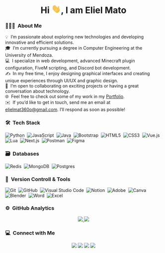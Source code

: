 <h1 align="center">Hi <img src="https://raw.githubusercontent.com/ABSphreak/ABSphreak/master/gifs/Hi.gif" width="30px">, I am Eliel Mato </h1>

### 👨🏻‍💻 &nbsp;About Me

💡 &nbsp;I’m passionate about exploring new technologies and developing innovative and efficient solutions.\
🎓 &nbsp;I’m currently pursuing a degree in Computer Engineering at the University of Mendoza.\
💻 &nbsp;I specialize in web development, advanced Minecraft plugin configuration, FiveM scripting, and Discord bot development.\
✍️ &nbsp;In my free time, I enjoy designing graphical interfaces and creating unique experiences through UI/UX and graphic design.\
💬 &nbsp;I’m open to collaborating on exciting projects or having a great conversation about technology.\
🌐 &nbsp;Feel free to check out some of my work in my [Portfolio](https://elielmato.com).\
✉️ &nbsp;If you’d like to get in touch, send me an email at elielmat360o@gmail.com. I’ll respond as soon as possible!  

### 🛠 &nbsp;Tech Stack

![Python](https://img.shields.io/badge/python-3670A0?style=for-the-badge&logo=python&logoColor=ffdd54)&nbsp;
![JavaScript](https://img.shields.io/badge/javascript-%23323330.svg?style=for-the-badge&logo=javascript&logoColor=%23F7DF1E)&nbsp;
![Java](https://img.shields.io/badge/java-%23ED8B00.svg?style=for-the-badge&logo=java&logoColor=white)&nbsp;
![Bootstrap](https://img.shields.io/badge/bootstrap-%23563D7C.svg?style=for-the-badge&logo=bootstrap&logoColor=white)&nbsp;
![HTML5](https://img.shields.io/badge/html5-%23E34F26.svg?style=for-the-badge&logo=html5&logoColor=white)&nbsp;
![CSS3](https://img.shields.io/badge/css3-%231572B6.svg?style=for-the-badge&logo=css3&logoColor=white)&nbsp;
![Vue.js](https://img.shields.io/badge/vuejs-%2335495e.svg?style=for-the-badge&logo=vuedotjs&logoColor=%234FC08D)&nbsp;
![Lua](https://img.shields.io/badge/Lua-2C2D72?style=for-the-badge&logo=lua&logoColor=white)&nbsp;
![Next.js](https://img.shields.io/badge/Next.js-%23000000.svg?style=for-the-badge&logo=next.js&logoColor=white)&nbsp;
![Postman](https://img.shields.io/badge/Postman-FF6C37?style=for-the-badge&logo=postman&logoColor=white)&nbsp;
![Figma](https://img.shields.io/badge/figma-%23F24E1E.svg?style=for-the-badge&logo=figma&logoColor=white)&nbsp;

### 🗃 &nbsp;Databases

![Redis](https://img.shields.io/badge/redis-%23DD0031.svg?style=for-the-badge&logo=redis&logoColor=white)&nbsp;
![MongoDB](https://img.shields.io/badge/MongoDB-%234ea94b.svg?style=for-the-badge&logo=mongodb&logoColor=white)&nbsp;
![Postgres](https://img.shields.io/badge/postgres-%23316192.svg?style=for-the-badge&logo=postgresql&logoColor=white)&nbsp;

### 🧰 &nbsp;Version Controll & Tools 

![Git](https://img.shields.io/badge/git-%23F05033.svg?style=for-the-badge&logo=git&logoColor=white)&nbsp;
![GitHub](https://img.shields.io/badge/github-%23121011.svg?style=for-the-badge&logo=github&logoColor=white)&nbsp;
![Visual Studio Code](https://img.shields.io/badge/Visual%20Studio%20Code-0078d7.svg?style=for-the-badge&logo=visual-studio-code&logoColor=white)&nbsp;
![Notion](https://img.shields.io/badge/Notion-%23000000.svg?style=for-the-badge&logo=notion&logoColor=white)&nbsp;
![Adobe](https://img.shields.io/badge/adobe-%23FF0000.svg?style=for-the-badge&logo=adobe&logoColor=white)&nbsp;
![Canva](https://img.shields.io/badge/Canva-%2300C4CC.svg?style=for-the-badge&logo=Canva&logoColor=white)&nbsp;
![Blender](https://img.shields.io/badge/Blender-%23F5792A.svg?style=for-the-badge&logo=Blender&logoColor=white)&nbsp;
![Word](https://img.shields.io/badge/Microsoft_Word-2B579A?style=for-the-badge&logo=microsoft-word&logoColor=white)&nbsp;
![Excel](https://img.shields.io/badge/Microsoft_Excel-217346?style=for-the-badge&logo=microsoft-excel&logoColor=white)&nbsp;

### ⚙️ &nbsp;GitHub Analytics

<p align="center">
  <a href="https://github.com/ElielMato">
    <img height="180em" src="https://github-readme-stats-eight-theta.vercel.app/api?username=ElielMato&show_icons=true&theme=algolia&include_all_commits=true&count_private=true"/>
  </a>
  <a href="https://github.com/ElielMato">
    <img height="180em" src="https://github-readme-stats-eight-theta.vercel.app/api/top-langs/?username=ElielMato&layout=compact&langs_count=8&theme=algolia"/>
  </a>
</p>

### 💻 &nbsp;Connect with Me

<p align="center">
<a href="elielmato.com"><img src="https://img.shields.io/badge/-elielmato.com-3423A6?style=flat&logo=Google-Chrome&logoColor=white"/></a>
<a href="https://www.linkedin.com/in/eliel-mato-875ba6214/"><img src="https://img.shields.io/badge/-Eliel%20Mato-0077B5?style=flat&logo=Linkedin&logoColor=white"/></a>
<a href="mailto:elielmato360@gmail.com"><img src="https://img.shields.io/badge/-elielmato360-D14836?style=flat&logo=Gmail&logoColor=white"/></a>
  <a href="https://discord.gg/gcZy69kxQa"><img src="https://img.shields.io/badge/mem99-%237289DA?style=flat&logo=discord&logoColor=white"/></a>
</p>
